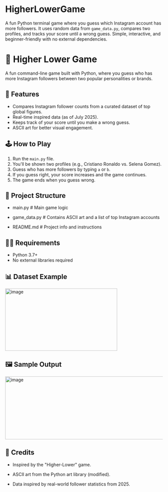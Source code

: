 # HigherLowerGame
A fun Python terminal game where you guess which Instagram account has more followers. It uses random data from `game_data.py`, compares two profiles, and tracks your score until a wrong guess. Simple, interactive, and beginner-friendly with no external dependencies.

# 🔢 Higher Lower Game

A fun command-line game built with Python, where you guess who has more Instagram followers between two popular personalities or brands.

## 📌 Features

- Compares Instagram follower counts from a curated dataset of top global figures.
- Real-time inspired data (as of July 2025).
- Keeps track of your score until you make a wrong guess.
- ASCII art for better visual engagement.

## 🕹️ How to Play

1. Run the `main.py` file.
2. You'll be shown two profiles (e.g., Cristiano Ronaldo vs. Selena Gomez).
3. Guess who has more followers by typing `a` or `b`.
4. If you guess right, your score increases and the game continues.
5. The game ends when you guess wrong.

## 📁 Project Structure

- main.py  # Main game logic

- game_data.py  # Contains ASCII art and a list of top Instagram accounts

- README.md  # Project info and instructions

## 🧑‍💻 Requirements

- Python 3.7+
- No external libraries required

## 📊 Dataset Example

<img width="358" height="199" alt="image" src="https://github.com/user-attachments/assets/577d94d7-649e-486d-bd30-726689cb2606" />

## 🖼 Sample Output

<img width="673" height="201" alt="image" src="https://github.com/user-attachments/assets/5ab8432a-35d3-4950-a9e4-6d6fb9e4812a" />

## 🎨 Credits

- Inspired by the "Higher-Lower" game.

- ASCII art from the Python art library (modified).

- Data inspired by real-world follower statistics from 2025.
